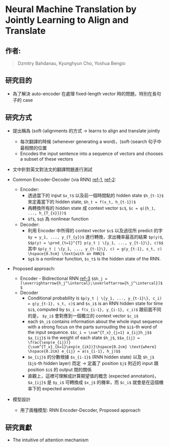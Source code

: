 # Neural Machine Translation by Jointly Learning to Align and Translate
## 作者: 
> Dzmitry Bahdanau, 
> Kyunghyun Cho, 
> Yoshua Bengio

## 研究目的
* 為了解決 auto-encoder 在處理 fixed-length vector 時的問題，特別在長句子的 case

## 研究方式
* 提出稱為 (soft-)alignments 的方式 -> learns to align and translate jointly
    * 每次翻譯的時候 (whenever generating a word)，(soft-)search 句子中最相關的位置
    * Encodes the input sentence into a sequence of vectors and chooses a subset of these vectors
* 文中針對英文對法文的翻譯問題進行測試
* Common Encoder-Decoder (via RNN) [ref-1](https://arxiv.org/abs/1406.1078), [ref-2](http://papers.nips.cc/paper/5346-sequence-to-sequence-learning-with-neural):
    * Encoder: 
        * 透過當下的 input `$x_t$` 以及前一個時間點的 hidden state `$h_{t-1}$` 來定義當下的 hidden state, `$h_t = f(x_t, h_{t-1})$`
        * 再轉換所有的 hidden state 成 context vector `$c$`, `$c = q({h_1, ..., h_{T_{x}}})$`
        * `$f$`, `$q$` 為 nonlinear function
    * Decoder: 
        * 利用 Encoder 中所得的 context vector `$c$` 以及過往所 predict 的字 `$y = y_1, ..., y_{T_{y}}$` 進行轉換，求出機率最高的結果 `$p(y)$`, `$$p(y) = \prod_{t=1}^{T} p(y_t | \{y_1, ..., y_{t-1}\}, c)$$` 其中 `$p(y_t | \{y_1, ..., y_{t-1}\}, c) = g(y_{t-1}, s_t, c) \hspace{0.5cm} \text{with an RNN}$`
        * `$g$` is a nonlinear function, `$s_t$` is the hidden state of the RNN.

* Proposed approach: 
    * Encoder - Bidirectional RNN [ref-3](https://pdfs.semanticscholar.org/4b80/89bc9b49f84de43acc2eb8900035f7d492b2.pdf) `$$h_j = [\overrightarrow{h_j^\intercal};\overleftarrow{h_j^\intercal}]$$`
    * Decoder
        * Conditional probability is `$p(y_t | \{y_1, ..., y_{t-1}\}, c_i) = g(y_{t-1}, s_t, c)$` and `$s_i$` is an RNN hidden state for time `$i$`, computed by `$s_i = f(s_{i-1}, y_{i-1}, c_i)$` 跟前面不同的是， `$y_i$` 會對應到一個獨立的 context vector `$c_i$`
        * each `$h_i$` contains information about the whole input sequence with a strong focus on the parts surrouding the `$i$`-th word of the input sequence. `$$c_i = \sum^{T_x}_{j=1} a_{ij}h_j$$` `$a_{ij}$` is the weight of each state `$h_j$`, `$$a_{ij} = \frac{\exp(e_{ij})}{\sum^{T_x}_{k=1}\exp(e_{ik})}\hspace{0.2cm} \text{where} \hspace{0.2cm} e_{ij} = a(s_{i-1}, h_j)$$`
        * `$e_{ij}$` 的分數根據 `$s_{i-1}$` (RNN hidden state) 以及 `$h_j$` (`$j$`-th hidden layer) 而定 -> 定義了 position `$j$` 附近的 input 跟 position `$i$` 的 output 間的關係
        * 直觀上，這裡可理解成計算期望值的概念 (expected annotation)，`$a_{ij}$` 是 `$y_i$` 可轉換成 `$x_j$` 的機率，而 `$c_i$` 就會是在這個機率下的 expected annotation
* 模型設計
    * 用了兩種模型: RNN Encoder-Decoder, Proposed approach

## 研究貢獻
* The intuitive of attention mechanism